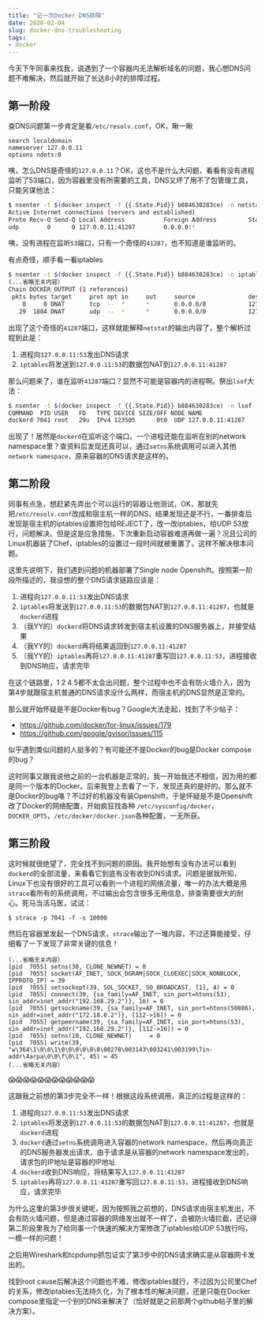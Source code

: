 ```yaml
---
title: "记一次Docker DNS排障"
date: 2020-02-04
slug: docker-dns-troubleshooting
tags:
- docker
---
```


今天下午同事来找我，说遇到了一个容器内无法解析域名的问题，我心想DNS问题不难解决，然后就开始了长达8小时的排障过程。

<!--more-->

## 第一阶段

查DNS问题第一步肯定是看`/etc/resolv.conf`，OK，瞅一瞅

```
search localdomain
nameserver 127.0.0.11
options ndots:0
```

咦，怎么DNS是奇怪的`127.0.0.11`？OK，这也不是什么大问题，看看有没有进程监听了53端口，因为容器里没有所需要的工具，DNS又坏了用不了包管理工具，只能另谋他法：

```bash
$ nsenter -t $(docker inspect -f {{.State.Pid}} b884630283ce) -n netstat -anu
Active Internet connections (servers and established)
Proto Recv-Q Send-Q Local Address           Foreign Address         State      
udp        0      0 127.0.0.11:41287        0.0.0.0:*       
```

咦，没有进程在监听`53`端口，只有一个奇怪的`41287`，也不知道是谁监听的。

有点奇怪，顺手看一看iptables

```bash
$ nsenter -t $(docker inspect -f {{.State.Pid}} b884630283ce) -n iptables -t nat -L -n -v
(...省略无关内容）
Chain DOCKER_OUTPUT (1 references)
 pkts bytes target     prot opt in     out     source               destination         
    0     0 DNAT       tcp  --  *      *       0.0.0.0/0            127.0.0.11           tcp dpt:53 to:127.0.0.11:37711
   29  1884 DNAT       udp  --  *      *       0.0.0.0/0            127.0.0.11           udp dpt:53 to:127.0.0.11:41287
```

出现了这个奇怪的`41287`端口，这样就能解释`netstat`的输出内容了，整个解析过程到此是：

1. 进程向`127.0.0.11:53`发出DNS请求
2. `iptables`将发送到`127.0.0.11:53`的数据包NAT到`127.0.0.11:41287`

那么问题来了，谁在监听`41287`端口？显然不可能是容器内的进程啊。祭出`lsof`大法：

```bash
$ nsenter -t $(docker inspect -f {{.State.Pid}} b884630283ce) -n lsof -i :41287
COMMAND  PID USER   FD   TYPE DEVICE SIZE/OFF NODE NAME
dockerd 7041 root   29u  IPv4 123505      0t0  UDP 127.0.0.11:41287 
```

出现了！居然是`dockerd`在监听这个端口。一个进程还能在监听在别的network namespace里？查资料后发现还真可以，通过`setns`系统调用可以进入其他`network namespace`，原来容器的DNS请求是这样的。

## 第二阶段

同事有点急，想赶紧先弄出个可以运行的容器让他测试，OK，那就先把`/etc/resolv.conf`改成和宿主机一样的DNS，结果发现还是不行，一番排查后发现是宿主机的iptables设置把包给REJECT了，改一改iptables，给UDP 53放行，问题解决。但是这是应急措施，下次重新启动容器难道再做一遍？况且公司的Linux机器装了Chef，iptables的设置过一段时间就被重置了。这样不解决根本问题。

这里先说明下，我们遇到问题的机器部署了Single node Openshift。按照第一阶段所描述的，我设想的整个DNS请求链路应该是：

1. 进程向`127.0.0.11:53`发出DNS请求
2. `iptables`将发送到`127.0.0.11:53`的数据包NAT到`127.0.0.11:41287`，也就是`dockerd`进程
3. （我YY的）`dockerd`将DNS请求转发到宿主机设置的DNS服务器上，并接受结果
4. （我YY的）`dockerd`再将结果返回到`127.0.0.11:41287`
5. （我YY的）`iptables`再将`127.0.0.11:41287`重写回`127.0.0.11:53`，进程接收到DNS响应，请求完毕

在这个链路里，1 2 4 5都不太会出问题，整个过程中也不会有防火墙介入，因为第4步就跟宿主机普通的DNS请求没什么两样，而宿主机的DNS显然是正常的。

那么就开始怀疑是不是Docker有bug？Google大法走起，找到了不少帖子：

- https://github.com/docker/for-linux/issues/179
- https://github.com/google/gvisor/issues/115

似乎遇到类似问题的人挺多的？有可能还不是Docker的bug是Docker compose的bug？

这时同事又跟我说他之前的一台机器是正常的，我一开始我还不相信，因为用的都是同一个版本的Docker。后来我登上去看了一下，发现还真的是好的。那么就不是Docker的bug咯？不过好的机器没有装Openshift，于是怀疑是不是Openshift改了Docker的网络配置，开始疯狂找各种
`/etc/sysconfig/docker`，`DOCKER_OPTS`，`/etc/docker/docker.json`各种配置，一无所获。

## 第三阶段

这时候就很绝望了，完全找不到问题的原因。我开始想有没有办法可以看到`dockerd`的全部流量，来看看它到底有没有收到DNS请求。问题是据我所知，Linux下也没有很好的工具可以看到一个进程的网络流量，唯一的办法大概是用`strace`看所有的系统调用，不过输出会包含很多无用信息，排查需要很大的耐心。死马当活马医，试试：

```
$ strace -p 7041 -f -s 10000
```

然后在容器里发起一个DNS请求，`strace`输出了一堆内容，不过还算能接受，仔细看了一下发现了非常关键的信息！

```
(...省略无关内容）
[pid  7055] setns(38, CLONE_NEWNET) = 0
[pid  7055] socket(AF_INET, SOCK_DGRAM|SOCK_CLOEXEC|SOCK_NONBLOCK, IPPROTO_IP) = 39
[pid  7055] setsockopt(39, SOL_SOCKET, SO_BROADCAST, [1], 4) = 0
[pid  7055] connect(39, {sa_family=AF_INET, sin_port=htons(53), sin_addr=inet_addr("192.168.29.2")}, 16) = 0
[pid  7055] getsockname(39, {sa_family=AF_INET, sin_port=htons(50886), sin_addr=inet_addr("172.18.0.2")}, [112->16]) = 0
[pid  7055] getpeername(39, {sa_family=AF_INET, sin_port=htons(53), sin_addr=inet_addr("192.168.29.2")}, [112->16]) = 0
[pid  7055] setns(10, CLONE_NEWNET)     = 0
[pid  7055] write(39, "w\364\1\0\0\1\0\0\0\0\0\0\00278\003143\003241\003199\7in-addr\4arpa\0\0\f\0\1", 45) = 45
(...省略无关内容）
```

😱😱😱😱😱😱😱😱😱😱😱😱

这跟我之前想的第3步完全不一样！根据这段系统调用，真正的过程是这样的：

1. 进程向`127.0.0.11:53`发出DNS请求
1. `iptables`将发送到`127.0.0.11:53`的数据包NAT到`127.0.0.11:41287`，也就是`dockerd`进程
1. `dockerd`通过`setns`系统调用进入容器的network namespace，然后再向真正的DNS服务器发出请求，由于请求是从容器的network namespace发出的，请求包的IP地址是容器的IP地址
1. `dockerd`收到DNS响应，将结果写入`127.0.0.11:41287`
1. `iptables`再将`127.0.0.11:41287`重写回`127.0.0.11:53`，进程接收到DNS响应，请求完毕

为什么这里的第3步很关键呢，因为按照我之前想的，DNS请求由宿主机发出，不会有防火墙问题，但是通过容器的网络发出就不一样了，会被防火墙拦截，还记得第二阶段里我为了给同事一个快速的解决方案修改了iptables给UDP 53放行吗，一模一样的问题！

之后用Wireshark和tcpdump抓包证实了第3步中的DNS请求确实是从容器网卡发出的。

找到root cause后解决这个问题也不难，修改iptables就行，不过因为公司里Chef的关系，修改iptables无法持久化，为了根本性的解决问题，还是只能在Docker compose里指定一个别的DNS来解决了（恰好就是之前那两个github帖子里的解决方案）。